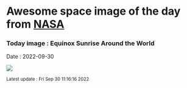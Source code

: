 
# Awesome space image of the day from [NASA](https://api.nasa.gov/)

### Today image : Equinox Sunrise Around the World

Date : 2022-09-30


![](https://apod.nasa.gov/apod/image/2209/SunriseATWImageCollageFinal1067.jpg)

<small>Latest update : Fri Sep 30 11:16:16 2022</small>


